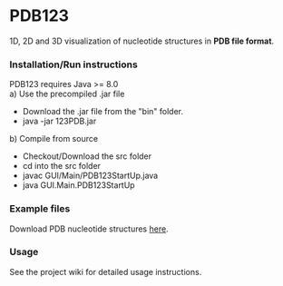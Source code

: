 # PDB123
1D, 2D and 3D visualization of nucleotide structures in **PDB file format**.
### Installation/Run instructions
PDB123 requires Java >= 8.0\
a) Use the precompiled .jar file
* Download the .jar file from the "bin" folder.
* java -jar 123PDB.jar 

b) Compile from source
* Checkout/Download the src folder
* cd into the src folder
* javac GUI/Main/PDB123StartUp.java
* java GUI.Main.PDB123StartUp 

### Example files
Download PDB nucleotide structures
[here](https://www.rcsb.org/pdb/search/smart.do?smartSearchSubtype_1=StructureIdQuery&structureIdList_1=3SUX+4ENC+2FDT+4R4P).

### Usage
See the project wiki for detailed usage instructions.
